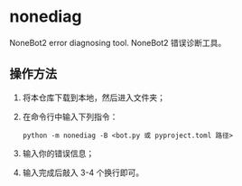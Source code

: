 # nonediag

NoneBot2 error diagnosing tool.
NoneBot2 错误诊断工具。

## 操作方法

1. 将本仓库下载到本地，然后进入文件夹；
2. 在命令行中输入下列指令：

    ```console
    python -m nonediag -B <bot.py 或 pyproject.toml 路径>
    ```

3. 输入你的错误信息；
4. 输入完成后敲入 3-4 个换行即可。
